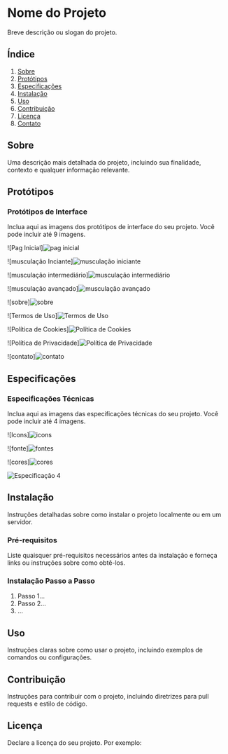 # Nome do Projeto

Breve descrição ou slogan do projeto.

## Índice

1. [Sobre](#sobre)
2. [Protótipos](#protótipos)
3. [Especificações](#especificações)
4. [Instalação](#instalação)
5. [Uso](#uso)
6. [Contribuição](#contribuição)
7. [Licença](#licença)
8. [Contato](#contato)

## Sobre

Uma descrição mais detalhada do projeto, incluindo sua finalidade, contexto e qualquer informação relevante.

## Protótipos

### Protótipos de Interface

Inclua aqui as imagens dos protótipos de interface do seu projeto. Você pode incluir até 9 imagens.

![Pag Inicial]![pag inicial](https://github.com/paulonunes07x/figma/assets/167910043/2f69ca4d-2760-432b-b766-6176b5c72fe3)

![musculação Inciante]![musculação iniciante](https://github.com/paulonunes07x/figma/assets/167910043/d581fd0f-55e6-4c95-b20c-d7ad52572835)

![musculação intermediário]![musculação intermediário](https://github.com/paulonunes07x/figma/assets/167910043/09e2a55d-1c10-46bf-8273-f50c09548b19)

![musculação avançado]![musculação avançado](https://github.com/paulonunes07x/figma/assets/167910043/2235e23a-ab3f-4cd6-8496-b64f097ed34b)

![sobre]![sobre](https://github.com/paulonunes07x/figma/assets/167910043/3cd63439-3290-4dcc-b659-6d0d5e9ac07a)

![Termos de Uso]![Termos de Uso](https://github.com/paulonunes07x/figma/assets/167910043/6ca7d6b1-8d43-400a-bb36-cb198465c646)

![Política de Cookies]![Política de Cookies](https://github.com/paulonunes07x/figma/assets/167910043/dc212e5b-f45e-4a0e-8b1b-ea3888b87622)

![Política de Privacidade]![Política de Privacidade](https://github.com/paulonunes07x/figma/assets/167910043/3f65916b-f652-4b76-ae53-83681a35af8b)

![contato]![contato](https://github.com/paulonunes07x/figma/assets/167910043/491202dd-7ebf-47d5-b591-1ac04c510c44)


## Especificações

### Especificações Técnicas

Inclua aqui as imagens das especificações técnicas do seu projeto. Você pode incluir até 4 imagens.

![Icons]![icons](https://github.com/paulonunes07x/figma/assets/167910043/b1fd3f0e-47d1-49bc-a89f-5925e6b31e47)

![fonte]![fontes](https://github.com/paulonunes07x/figma/assets/167910043/3e0a1942-fe92-4fc8-af0a-698a040c5ce1)

![cores]![cores](https://github.com/paulonunes07x/figma/assets/167910043/f29b9a5a-8692-4558-8853-f0501a5fa9f1)

![Especificação 4](images/especificacao4.png)

## Instalação

Instruções detalhadas sobre como instalar o projeto localmente ou em um servidor.

### Pré-requisitos

Liste quaisquer pré-requisitos necessários antes da instalação e forneça links ou instruções sobre como obtê-los.

### Instalação Passo a Passo

1. Passo 1...
2. Passo 2...
3. ...

## Uso

Instruções claras sobre como usar o projeto, incluindo exemplos de comandos ou configurações.

## Contribuição

Instruções para contribuir com o projeto, incluindo diretrizes para pull requests e estilo de código.

## Licença

Declare a licença do seu projeto. Por exemplo:



